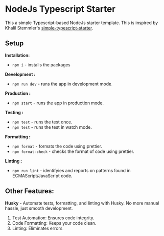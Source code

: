 # NodeJs Typescript Starter

This a simple Typescript-based NodeJs starter template. 
This is inspired by Khalil Stemmler's [simple-typescript-starter](https://github.com/stemmlerjs/simple-typescript-starter/tree/master).

## Setup
**Installation:**

- `npm i` - installs the packages


**Development :**

- `npm run dev` -  runs the app in development mode.


**Production :**

- `npm start` -  runs the app in production mode.


**Testing :**

- `npm test` -  runs the test once.
- `npm test` -  runs the test in watch mode.

**Formatting :**

- `npm format` -  formats the code using prettier.
- `npm format-check` -  checks the format of code using prettier.

**Linting :**

- `npm run lint` -  identifyies and reports on patterns found in ECMAScript/JavaScript code.

## Other Features:

**Husky** - Automate tests, formatting, and linting with Husky. No more manual hassle, just smooth development. 
1.  Test Automation: Ensures code integrity.
2.  Code Formatting: Keeps your code clean.
3.  Linting: Eliminates errors.